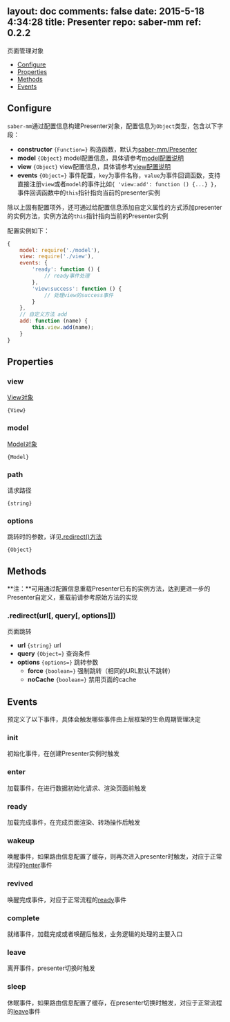 layout: doc
comments: false
date: 2015-5-18 4:34:28
title: Presenter
repo: saber-mm
ref: 0.2.2
---

页面管理对象

* [Configure](#configure)
* [Properties](#properties)
* [Methods](#methods)
* [Events](#events)

## Configure

`saber-mm`通过配置信息构建Presenter对象，配置信息为`Object`类型，包含以下字段：

* **constructor** `{Function=}` 构造函数，默认为[saber-mm/Presenter](../src/Presenter.js)
* **model** `{Object}` model配置信息，具体请参考[model配置说明](model.md#configure)
* **view** `{Object}` view配置信息，具体请参考[view配置说明](view.md#configure)
* **events** `{Object=}` 事件配置，`key`为事件名称，`value`为事件回调函数，支持直接注册`view`或者`model`的事件比如`{ 'view:add': function () {...} }`，事件回调函数中的`this`指针指向当前的presenter实例

除以上固有配置项外，还可通过给配置信息添加自定义属性的方式添加presenter的实例方法，实例方法的`this`指针指向当前的Presenter实例

配置实例如下：

```js
{
    model: require('./model'),
    view: require('./view'),
    events: {
        'ready': function () {
            // ready事件处理
        },
        'view:success': function () {
            // 处理view的success事件
        }
    },
    // 自定义方法 add
    add: function (name) {
        this.view.add(name);
    }
}
```

## Properties

### view

[View对象](view.html)

`{View}`

### model

[Model对象](model.html)

`{Model}`

### path

请求路径

`{string}`

### options

跳转时的参数，详见[.redirect()方法](#redirecturl-query-options)

`{Object}`

## Methods

**注：**可用通过配置信息重载Presenter已有的实例方法，达到更进一步的Presenter自定义，重载前请参考原始方法的实现

### .redirect(url[, query[, options]])

页面跳转

* **url** `{string}` url
* **query** `{Object=}` 查询条件
* **options** `{options=}` 跳转参数
    * **force** `{boolean=}` 强制跳转（相同的URL默认不跳转）
    * **noCache** `{boolean=}` 禁用页面的cache

## Events

预定义了以下事件，具体会触发哪些事件由上层框架的生命周期管理决定

### init

初始化事件，在创建Presenter实例时触发

### enter

加载事件，在进行数据初始化请求、渲染页面前触发

### ready

加载完成事件，在完成页面渲染、转场操作后触发

### wakeup

唤醒事件，如果路由信息配置了缓存，则再次进入presenter时触发，对应于正常流程的[enter](#enter)事件

### revived

唤醒完成事件，对应于正常流程的[ready](#ready)事件

### complete

就绪事件，加载完成或者唤醒后触发，业务逻辑的处理的主要入口

### leave

离开事件，presenter切换时触发

### sleep

休眠事件，如果路由信息配置了缓存，在presenter切换时触发，对应于正常流程的[leave](#leave)事件